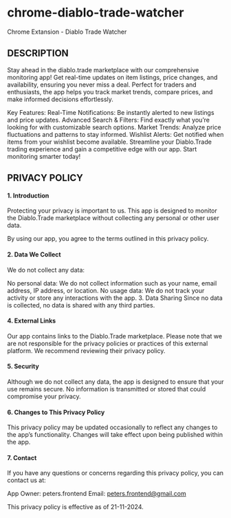 # chrome-diablo-trade-watcher
Chrome Extansion - Diablo Trade Watcher

## DESCRIPTION

Stay ahead in the diablo.trade marketplace with our comprehensive monitoring app! Get real-time updates on item listings, price changes, and availability, ensuring you never miss a deal. Perfect for traders and enthusiasts, the app helps you track market trends, compare prices, and make informed decisions effortlessly.

Key Features:
Real-Time Notifications: Be instantly alerted to new listings and price updates.
Advanced Search & Filters: Find exactly what you’re looking for with customizable search options.
Market Trends: Analyze price fluctuations and patterns to stay informed.
Wishlist Alerts: Get notified when items from your wishlist become available.
Streamline your Diablo.Trade trading experience and gain a competitive edge with our app. Start monitoring smarter today!

## PRIVACY POLICY

#### 1. Introduction
Protecting your privacy is important to us. This app is designed to monitor the Diablo.Trade marketplace without collecting any personal or other user data.

By using our app, you agree to the terms outlined in this privacy policy.

#### 2. Data We Collect
We do not collect any data:

No personal data: We do not collect information such as your name, email address, IP address, or location.
No usage data: We do not track your activity or store any interactions with the app.
3. Data Sharing
Since no data is collected, no data is shared with any third parties.

#### 4.  External Links
Our app contains links to the Diablo.Trade marketplace. Please note that we are not responsible for the privacy policies or practices of this external platform. We recommend reviewing their privacy policy.

#### 5. Security
Although we do not collect any data, the app is designed to ensure that your use remains secure. No information is transmitted or stored that could compromise your privacy.

#### 6. Changes to This Privacy Policy
This privacy policy may be updated occasionally to reflect any changes to the app’s functionality. Changes will take effect upon being published within the app.

#### 7. Contact
If you have any questions or concerns regarding this privacy policy, you can contact us at:

App Owner: peters.frontend
Email: peters.frontend@gmail.com

This privacy policy is effective as of 21-11-2024.
